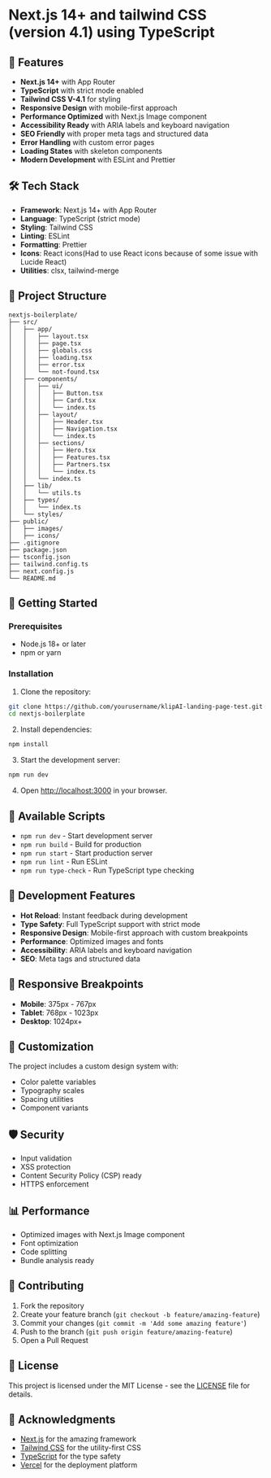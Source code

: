 # Next.js 14+ and tailwind CSS (version 4.1) using TypeScript


## 🚀 Features

- **Next.js 14+** with App Router
- **TypeScript** with strict mode enabled
- **Tailwind CSS V-4.1** for styling
- **Responsive Design** with mobile-first approach
- **Performance Optimized** with Next.js Image component
- **Accessibility Ready** with ARIA labels and keyboard navigation
- **SEO Friendly** with proper meta tags and structured data
- **Error Handling** with custom error pages
- **Loading States** with skeleton components
- **Modern Development** with ESLint and Prettier

## 🛠️ Tech Stack

- **Framework**: Next.js 14+ with App Router
- **Language**: TypeScript (strict mode)
- **Styling**: Tailwind CSS
- **Linting**: ESLint
- **Formatting**: Prettier
- **Icons**: React icons(Had to use React icons because of some issue with Lucide React)
- **Utilities**: clsx, tailwind-merge

## 📁 Project Structure

```
nextjs-boilerplate/
├── src/
│   ├── app/
│   │   ├── layout.tsx
│   │   ├── page.tsx
│   │   ├── globals.css
│   │   ├── loading.tsx
│   │   ├── error.tsx
│   │   └── not-found.tsx
│   ├── components/
│   │   ├── ui/
│   │   │   ├── Button.tsx
│   │   │   ├── Card.tsx
│   │   │   └── index.ts
│   │   ├── layout/
│   │   │   ├── Header.tsx
│   │   │   ├── Navigation.tsx
│   │   │   └── index.ts
│   │   ├── sections/
│   │   │   ├── Hero.tsx
│   │   │   ├── Features.tsx
│   │   │   ├── Partners.tsx
│   │   │   └── index.ts
│   │   └── index.ts
│   ├── lib/
│   │   └── utils.ts
│   ├── types/
│   │   └── index.ts
│   └── styles/
├── public/
│   ├── images/
│   ├── icons/
├── .gitignore
├── package.json
├── tsconfig.json
├── tailwind.config.ts
├── next.config.js
└── README.md
```

## 🚀 Getting Started

### Prerequisites

- Node.js 18+ or later
- npm or yarn

### Installation

1. Clone the repository:
```bash
git clone https://github.com/yourusername/klipAI-landing-page-test.git
cd nextjs-boilerplate
```

2. Install dependencies:
```bash
npm install
```

3. Start the development server:
```bash
npm run dev
```

4. Open [http://localhost:3000](http://localhost:3000) in your browser.

## 📝 Available Scripts

- `npm run dev` - Start development server
- `npm run build` - Build for production
- `npm run start` - Start production server
- `npm run lint` - Run ESLint
- `npm run type-check` - Run TypeScript type checking

## 🎯 Development Features

- **Hot Reload**: Instant feedback during development
- **Type Safety**: Full TypeScript support with strict mode
- **Responsive Design**: Mobile-first approach with custom breakpoints
- **Performance**: Optimized images and fonts
- **Accessibility**: ARIA labels and keyboard navigation
- **SEO**: Meta tags and structured data

## 📱 Responsive Breakpoints

- **Mobile**: 375px - 767px
- **Tablet**: 768px - 1023px
- **Desktop**: 1024px+

## 🎨 Customization

The project includes a custom design system with:
- Color palette variables
- Typography scales
- Spacing utilities
- Component variants

## 🛡️ Security

- Input validation
- XSS protection
- Content Security Policy (CSP) ready
- HTTPS enforcement

## 📊 Performance

- Optimized images with Next.js Image component
- Font optimization
- Code splitting
- Bundle analysis ready

## 🤝 Contributing

1. Fork the repository
2. Create your feature branch (`git checkout -b feature/amazing-feature`)
3. Commit your changes (`git commit -m 'Add some amazing feature'`)
4. Push to the branch (`git push origin feature/amazing-feature`)
5. Open a Pull Request

## 📄 License

This project is licensed under the MIT License - see the [LICENSE](LICENSE) file for details.

## 🙏 Acknowledgments

- [Next.js](https://nextjs.org/) for the amazing framework
- [Tailwind CSS](https://tailwindcss.com/) for the utility-first CSS
- [TypeScript](https://www.typescriptlang.org/) for the type safety
- [Vercel](https://vercel.com/) for the deployment platform
